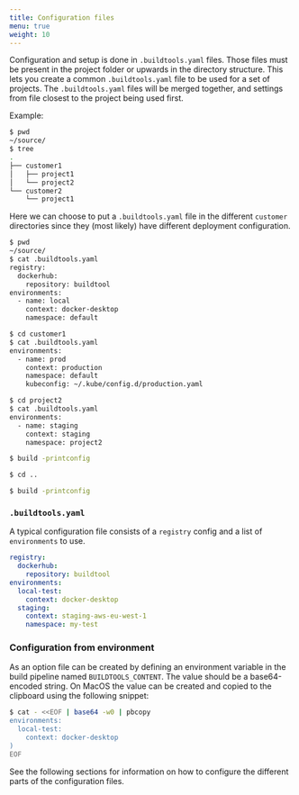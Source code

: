 ```yaml
---
title: Configuration files
menu: true
weight: 10
---
```


Configuration and setup is done in `.buildtools.yaml` files. 
Those files must be present in the project folder or upwards in the directory structure. 
This lets you create a common `.buildtools.yaml` file to be used for a set of projects.
The `.buildtools.yaml` files will be merged together, and settings from file closest to the project being used first.
 
Example:
```sh
$ pwd
~/source/
$ tree
.
├── customer1
│   ├── project1
│   └── project2
└── customer2
    └── project1
```
        
Here we can choose to put a `.buildtools.yaml` file in the different `customer` directories since they (most likely) have different deployment configuration.
```sh
$ pwd
~/source/
$ cat .buildtools.yaml
registry:
  dockerhub:
    repository: buildtool
environments:
  - name: local
    context: docker-desktop
    namespace: default

$ cd customer1
$ cat .buildtools.yaml
environments:
  - name: prod
    context: production
    namespace: default
    kubeconfig: ~/.kube/config.d/production.yaml

$ cd project2
$ cat .buildtools.yaml
environments:
  - name: staging
    context: staging
    namespace: project2

$ build -printconfig

$ cd ..

$ build -printconfig
```

### `.buildtools.yaml`
A typical configuration file consists of a `registry` config and a list of `environments` to use.

```yaml
registry:
  dockerhub:
    repository: buildtool
environments:
  local-test:
    context: docker-desktop
  staging:
    context: staging-aws-eu-west-1
    namespace: my-test 
```    

### Configuration from environment
As an option file can be created by defining an environment variable in the build pipeline named `BUILDTOOLS_CONTENT`. 
The value should be a base64-encoded string. On MacOS the value can be created and copied to the clipboard using the following snippet:

```sh
$ cat - <<EOF | base64 -w0 | pbcopy
environments:
  local-test:
    context: docker-desktop
)
EOF
```

See the following sections for information on how to configure the different parts of the configuration files.